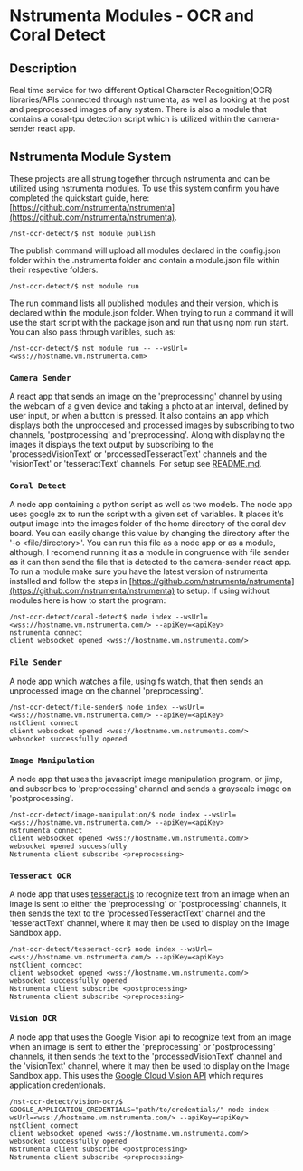 # Nstrumenta Modules - OCR and Coral Detect
## **Description**
Real time service for two different Optical Character Recognition(OCR) libraries/APIs connected through nstrumenta, as well as looking at the post and preprocessed images of any system. There is also a module that contains a coral-tpu detection script which is utilized within the camera-sender react app.
## **Nstrumenta Module System**
These projects are all strung together through nstrumenta and can be utilized using nstrumenta modules. To use this system confirm you have completed the quickstart  guide, here:[https://github.com/nstrumenta/nstrumenta](https://github.com/nstrumenta/nstrumenta).
```shell
/nst-ocr-detect/$ nst module publish
```
The publish command will upload all modules declared in the config.json folder within the .nstrumenta folder and contain a module.json file within their respective folders.
```shell
/nst-ocr-detect/$ nst module run
```
The run command lists all published modules and their version, which is declared within the module.json folder. When trying to run a command it will use the start script with the package.json and run that using npm run start. You can also pass through varibles, such as:
```shell
/nst-ocr-detect/$ nst module run -- --wsUrl=<wss://hostname.vm.nstrumenta.com>
```
### **`Camera Sender`**
A react app that sends an image on the 'preprocessing' channel by using the webcam of a given device and taking a photo at an interval, defined by user input, or when a button is pressed. It also contains an app which displays both the unproccesed and processed images by subscribing to two channels, 'postprocessing' and 'preprocessing'. Along with displaying the images it displays the text output by subscribing to the 'processedVisionText' or 'processedTesseractText' channels and the 'visionText' or 'tesseractText' channels. For setup see [README.md](camera-sender/README.md).
### **`Coral Detect`**
A node app containing a python script as well as two models. The node app uses google zx to run the script with a given set of variables. It places it's output image into the images folder of the home directory of the coral dev board. You can easily change this value by changing the directory after the '-o <file/directory>'. You can run this file as a node app or as a module, although, I recomend running it as a module in congruence with file sender as it can then send the file that is detected to the camera-sender react app. To run a module make sure you have the latest version of nstrumenta installed and follow the steps in [https://github.com/nstrumenta/nstrumenta](https://github.com/nstrumenta/nstrumenta) to setup. If using without modules here is how to start the program:
```shell
/nst-ocr-detect/coral-detect$ node index --wsUrl=<wss://hostname.vm.nstrumenta.com/> --apiKey=<apiKey>
nstrumenta connect
client websocket opened <wss://hostname.vm.nstrumenta.com/>
```
### **`File Sender`**
A node app which watches a file, using fs.watch, that then sends an unprocessed image on the channel 'preprocessing'. 
```shell
/nst-ocr-detect/file-sender$ node index --wsUrl=<wss://hostname.vm.nstrumenta.com/> --apiKey=<apiKey>
nstClient connect
client websocket opened <wss://hostname.vm.nstrumenta.com/>
websocket successfully opened
```
### **`Image Manipulation`**
A node app that uses the javascript image manipulation program, or jimp, and subscribes to 'preprocessing' channel and sends a grayscale image on 'postprocessing'.
```shell
/nst-ocr-detect/image-manipulation/$ node index --wsUrl=<wss://hostname.vm.nstrumenta.com/> --apiKey=<apiKey>
nstrumenta connect
client websocket opened <wss://hostname.vm.nstrumenta.com/>
websocket opened successfully
Nstrumenta client subscribe <preprocessing>
```
### **`Tesseract OCR`**
A node app that uses [tesseract.js](https://github.com/naptha/tesseract.js) to recognize text from an image when an image is sent to either the 'preprocessing' or 'postprocessing' channels, it then sends the text to the 'processedTesseractText' channel and the 'tesseractText' channel, where it may then be used to display on the Image Sandbox app.
```shell
/nst-ocr-detect/tesseract-ocr$ node index --wsUrl=<wss://hostname.vm.nstrumenta.com/> --apiKey=<apiKey>
nstClient conncect
client websocket opened <wss://hostname.vm.nstrumenta.com/>
websocket successfully opened
Nstrumenta client subscribe <postprocessing>
Nstrumenta client subscribe <preprocessing>
```
### **`Vision OCR`**
A node app that uses the Google Vision api to recognize text from an image when an image is sent to either the 'preprocessing' or 'postprocessing' channels, it then sends the text to the 'processedVisionText' channel and the 'visionText' channel, where it may then be used to display on the Image Sandbox app. This uses the [Google Cloud Vision API](https://cloud.google.com/vision/docs/setup) which requires application credentionals. 
```shell
/nst-ocr-detect/vision-ocr/$ GOOGLE_APPLICATION_CREDENTIALS="path/to/credentials/" node index --wsUrl=<wss://hostname.vm.nstrumenta.com/> --apiKey=<apiKey>
nstClient connect
client websocket opened <wss://hostname.vm.nstrumenta.com/>
websocket successfully opened
Nstrumenta client subscribe <postprocessing>
Nstrumenta client subscribe <preprocessing>
```
